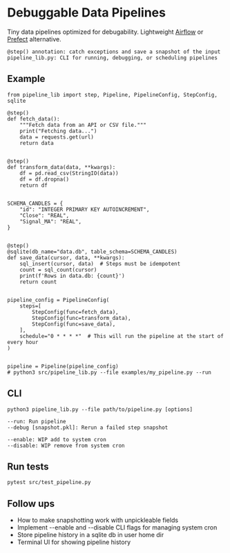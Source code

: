 # Debuggable Data Pipelines

Tiny data pipelines optimized for debugability. Lightweight [Airflow](https://airflow.apache.org/) or [Prefect](https://www.prefect.io/) alternative. 

```
@step() annotation: catch exceptions and save a snapshot of the input
pipeline_lib.py: CLI for running, debugging, or scheduling pipelines
```

## Example

```
from pipeline_lib import step, Pipeline, PipelineConfig, StepConfig, sqlite

@step()
def fetch_data():
    """Fetch data from an API or CSV file."""
    print("Fetching data...")
    data = requests.get(url)
    return data


@step()
def transform_data(data, **kwargs):
    df = pd.read_csv(StringIO(data))
    df = df.dropna()
    return df


SCHEMA_CANDLES = {
    "id": "INTEGER PRIMARY KEY AUTOINCREMENT",
    "Close": "REAL",
    "Signal_MA": "REAL",
}


@step()
@sqlite(db_name="data.db", table_schema=SCHEMA_CANDLES)
def save_data(cursor, data, **kwargs):
    sql_insert(cursor, data)  # Steps must be idempotent
    count = sql_count(cursor)
    print(f'Rows in data.db: {count}')
    return count


pipeline_config = PipelineConfig(
    steps=[
        StepConfig(func=fetch_data),
        StepConfig(func=transform_data),
        StepConfig(func=save_data),
    ],
    schedule="0 * * * *"  # This will run the pipeline at the start of every hour 
)


pipeline = Pipeline(pipeline_config)
# python3 src/pipeline_lib.py --file examples/my_pipeline.py --run
```

## CLI
```
python3 pipeline_lib.py --file path/to/pipeline.py [options]

--run: Run pipeline
--debug [snapshot.pkl]: Rerun a failed step snapshot

--enable: WIP add to system cron
--disable: WIP remove from system cron
```
## Run tests
```
pytest src/test_pipeline.py  
```

## Follow ups
- How to make snapshotting work with unpickleable fields
- Implement --enable and --disable CLI flags for managing system cron
- Store pipeline history in a sqlite db in user home dir
- Terminal UI for showing pipeline history
